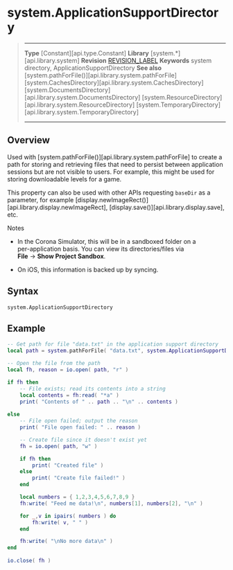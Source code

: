 # system.ApplicationSupportDirectory

> --------------------- ------------------------------------------------------------------------------------------
> __Type__              [Constant][api.type.Constant]
> __Library__           [system.*][api.library.system]
> __Revision__          [REVISION_LABEL](REVISION_URL)
> __Keywords__          system directory, ApplicationSupportDirectory
> __See also__          [system.pathForFile()][api.library.system.pathForFile]
>						[system.CachesDirectory][api.library.system.CachesDirectory]
>						[system.DocumentsDirectory][api.library.system.DocumentsDirectory]
>						[system.ResourceDirectory][api.library.system.ResourceDirectory]
>						[system.TemporaryDirectory][api.library.system.TemporaryDirectory]
> --------------------- ------------------------------------------------------------------------------------------


## Overview

Used with [system.pathForFile()][api.library.system.pathForFile] to create a path for storing and retrieving files that need to persist between application sessions but are not visible to users. For example, this might be used for storing downloadable levels for a game.

This property can also be used with other APIs requesting `baseDir` as a parameter, for example [display.newImageRect()][api.library.display.newImageRect], [display.save()][api.library.display.save], etc.

<div class="guide-notebox">
<div class="notebox-title">Notes</div>

* In the Corona Simulator, this will be in a sandboxed folder on a <nobr>per-application</nobr> basis. You can view its directories/files via <nobr>__File__ &rarr; __Show&nbsp;Project&nbsp;Sandbox__</nobr>.

* On iOS, this information is backed up by syncing.

</div>


## Syntax

	system.ApplicationSupportDirectory


## Example

``````lua
-- Get path for file "data.txt" in the application support directory
local path = system.pathForFile( "data.txt", system.ApplicationSupportDirectory )

-- Open the file from the path
local fh, reason = io.open( path, "r" )

if fh then
	-- File exists; read its contents into a string
	local contents = fh:read( "*a" )
	print( "Contents of " .. path .. "\n" .. contents )
	
else
	-- File open failed; output the reason
	print( "File open failed: " .. reason )

	-- Create file since it doesn't exist yet
	fh = io.open( path, "w" )

	if fh then
		print( "Created file" )
	else
		print( "Create file failed!" )
	end

	local numbers = { 1,2,3,4,5,6,7,8,9 }
	fh:write( "Feed me data!\n", numbers[1], numbers[2], "\n" )

	for _,v in ipairs( numbers ) do 
		fh:write( v, " " )
	end

	fh:write( "\nNo more data\n" )
end
 
io.close( fh )
``````
